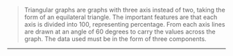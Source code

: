 > Triangular graphs are graphs with three axis instead of two, taking the form of an equilateral triangle. The important features are that each axis is divided into 100, representing percentage. From each axis lines are drawn at an angle of 60 degrees to carry the values across the graph. The data used must be in the form of three components. 
----
